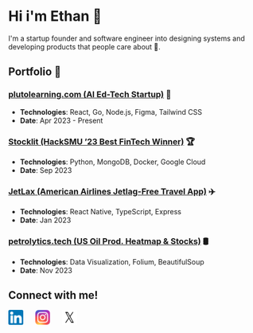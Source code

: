 # Hi i'm Ethan 👋

I'm a startup founder and software engineer into designing systems and developing products that people care about 💖.




## Portfolio 📁

### [plutolearning.com (AI Ed-Tech Startup)](https://plutolearning.com) 🚀
- **Technologies**: React, Go, Node.js, Figma, Tailwind CSS
- **Date**: Apr 2023 - Present

### [Stocklit (HackSMU ’23 Best FinTech Winner)](https://stockanalyzer.streamlit.app/) 🏆
- **Technologies**: Python, MongoDB, Docker, Google Cloud
- **Date**: Sep 2023

### [JetLax (American Airlines Jetlag-Free Travel App)](https://github.com/EthanDebnath/jetlax) ✈️
- **Technologies**: React Native, TypeScript, Express
- **Date**: Jan 2023

### [petrolytics.tech (US Oil Prod. Heatmap & Stocks)](http://petrolytics.tech/) 🛢️
- **Technologies**: Data Visualization, Folium, BeautifulSoup
- **Date**: Nov 2023

## Connect with me! 

<a href="https://www.linkedin.com/in/e-debnath/" style="margin-right:20px;"><img src="./linkedin.png" width="30" height="30"></a>
<a href="https://instagram.com/ethandebnath7" style="margin-right:20px;"><img src="./Instagram_logo_2016.svg.webp" width="30" height="30"></a>
<a href="https://twitter.com/ethandebnath7" style="margin-right:20px;"><img src="./X-logo.webp" width="30" height="30"></a>
